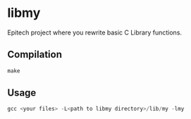 # libmy

Epitech project where you rewrite basic C Library functions.

## Compilation

```c
make
```

## Usage

```c
gcc <your files> -L<path to libmy directory>/lib/my -lmy
```
